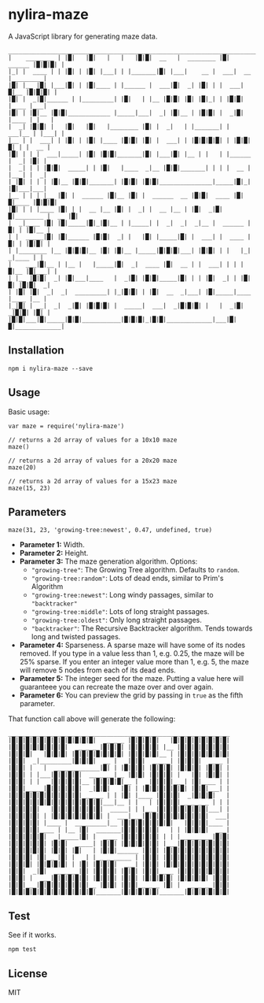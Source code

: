 # nylira-maze

A JavaScript library for generating maze data.

    _________________________________________________________________________________
    |    ________ | |█|   |█|   |   |   |█|█|  __   |  ________ |█|  ______ |█|█|█| |
    |_| |  ____ | | |█| | |█| |___| | |_______|█| |___|    __ |  ___|  __ |________ |
    |█| |__ |█| |___|█| | |█|____ | |______ |  ___|█|  _| |█| | |  ___|█|__ |█|█|█| |
    |█| |  _|█|______ | |_________| |█|   | |__ |█|█| |█| |█|_| | |█|█|   |____ |___|
    |█| | |█|__ |█|█|____________ |_____|___|  _| |█|__ | |█|█| |  _|█| |____ | |   |
    |  _| |█|█| |   |█|   |█|   |________ |█| |  _|   | |_______| |  ___|__ | |___| |
    |__ | |  ___| | |█| | |█| |____ |█|█| |█| |  ___| | |█|█|█|█| | |█|█|█| | |  __ |
    |█| | | |  ___|_____| |█| |█|█|_______|█| |___|█| |__ | |   | |______ |  _| |█| |
    |  _| | | |█|█|  _____| | |█|   |____  _|__ |█|█|_______| | | |  __ | |__ | |  _|
    | |█| | | | |█|__ |█|█|_______| |█|█| |█|█|_______________|_____|█|_| |█|___|___|
    |__ | | | |__ |█| |  ______ |█|__ |█| |  ______  __ |█|█|  ____ |█|█|____ |█|█|█|
    |█| | | |____ |█| | |  __ |__ |█| |  _| |  __ |__ | |█|  _|█|█|________ |  __ |█|
    |  _|____ |█| |█|_____|█|_|█|__ | |_____| |  _|  _|  _|__ |  ______ |█| | |█|__ |
    | |  _____|█| |█|______ |█|█|  _| |   |█| |_____|█| |  ___| |  ____ |█| | |█|█| |
    | |________ |__ |█|█|█|__ |█| |█|__ |_____|█|█|█|___| |█|█| | |   |_|  _|____ | |
    |    ___|█|__ | |__ |   |_____|█|  _|  ____ |█|  __ | |  ___| | | |█|__ |█|___| |
    | |__ |█|█|  _| |█|___|____   |  _|█| |█|█|_____|█| | | |█|  _| | |█|█| |█|█|  _|
    | |█| |█|  _|  _|  _________| |_|█|█| | |█|  __  _|___| |█|_____|____ |____ |__ |
    |_|█| |  _|  _|  _|█| |█|█|█| |  _____|  ___|  _|█|█|█| |   |  _|█|  _|█|█| |█| |
    |█|█|___|█|_____|█|█|___________|█|█|█|_|█|█|_____________|___|█|█|_____________|

## Installation

    npm i nylira-maze --save

## Usage

Basic usage:

    var maze = require('nylira-maze')

    // returns a 2d array of values for a 10x10 maze
    maze()

    // returns a 2d array of values for a 20x20 maze
    maze(20)

    // returns a 2d array of values for a 15x23 maze
    maze(15, 23)

## Parameters

    maze(31, 23, 'growing-tree:newest', 0.47, undefined, true)

* **Parameter 1:** Width.
* **Parameter 2:** Height.
* **Parameter 3:** The maze generation algorithm. Options:
  * `"growing-tree"`: The Growing Tree algorithm. Defaults to `random`.
  * `"growing-tree:random"`: Lots of dead ends, similar to Prim's Algorithm
  * `"growing-tree:newest"`: Long windy passages, similar to `"backtracker"`
  * `"growing-tree:middle"`: Lots of long straight passages.
  * `"growing-tree:oldest"`: Only long straight passages.
  * `"backtracker"`: The Recursive Backtracker algorithm. Tends towards long and twisted passages.
* **Parameter 4:** Sparseness. A sparse maze will have some of its nodes removed. If you type in a value less than 1, e.g. 0.25, the maze will be 25% sparse. If you enter an integer value more than 1, e.g. 5, the maze will remove 5 nodes from each of its dead ends.
* **Parameter 5:** The integer seed for the maze. Putting a value here will guaranteee you can recreate the maze over and over again.
* **Parameter 6:** You can preview the grid by passing in `true` as the fifth parameter.

That function call above will generate the following:

    _______________________________________________________________
    |█|█|█|█|█|█|█|█|█|█|█|█|  ______ |█|█|█|█|   |█|█|█|█|█|█|█|█|
    |█|█|█|█|█|█|█|█|  _______|█|█|█| |█|█|█|█| |__ |█|█|█|█|█|█|█|
    |█|█|█|   |█|█|█| |█|█|█|█|█|█|█| |█|█|█|█|__ | |█|█|█|█|█|█|█|
    |█|█|  _|_________|█|█|█|  __ |  _|█|█|  _____| |█|█|█|  ____ |
    |█|█| |   |  _____________|█| | |█|█|█| |█|█|█| |█|█|█| |█|█| |
    |█|█| | |___|█|█|█|█|  _______|__ |█|█| |█|█|█| |   |█| |█|█| |
    |█|█| | |  _|█|█|█|█|__ |█|█|█|█|__ |  _|█|█|█|___| |█|____ | |
    |█|█|_____|█|█|█|█|█|  _|█|█|   |█| | |█|█|█|█|█|█| |█|█|___| |
    |█|█|█|█|█|█|█|█|█|█|______ | | |█| |____ |█|█|█|  _|█|█|█|   |
    |█|█|█|█|█|█|█|█|█|█|█|█|█|___|__ | |   | |█|█|█|________ | | |
    |█|█|█|█|   |█|█|█|█|█|█|█|  _____| | |___|█|█|█|█|█|█|█|___| |
    |█|█|█|█| | |█|█|█|█|█|█|█| |  ___|___|█|█|█|█|█|█|█|█|█|  ___|
    |█|█|█|█| |____ |  _________|__ |█|█|█|█|█|█|█|   |█|█|█|____ |
    |█|█|█|█|____ | |__ |█|  _______|█|█|█|█|█|   | | |█|█|█|  ___|
    |█|█|█|█|█|  _|_____|█| |  ____ |█|█|█|█|█| | | |_________|█|█|
    |█|█|█|█|█| |█|█|  _____| |█|█| |█|█|█|█|█| |___|█|█|█|█|█|█|█|
    |█|█|█|█|█| |█|█| |█|   | |█|█|______ |█|█| |█|█|█|█|█|█|█|█|█|
    |█|█|█| |█|___|█| |  _| |__________ | |█|█| |█|█|█|█|█|█|█|█|█|
    |█|█|█| |█|█|█|█| | |█| |█|█|█|  ___| |█|█| |█|█|█|█|█|█|█|█|█|
    |█|█|  _|█|  _______|█| |█|█|█| |█|█| |█|█|____ |█|█|█|█|█|█|█|
    |█|█| |  ___|█|█|█|█|█| |█|█|█| |█|█| |█|█|█|█| |█|█|█|█| |█|█|
    |█|█|___|█|█|█|█|█|█|█|__ |█|█| |█|█|______ |█| |  _______|█|█|
    |█|█|█|█|█|█|█|█|█|█|█|█|_______|█|█|█|█|█|_______|█|█|█|█|█|█|

## Test

See if it works.

    npm test

## License

MIT
